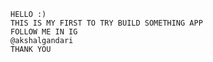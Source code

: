 ~~~~~~~~~~~~~~~~~~
HELLO :)
THIS IS MY FIRST TO TRY BUILD SOMETHING APP
FOLLOW ME IN IG
@akshalgandari
THANK YOU
~~~~~~~~~~~~~~~~~~
